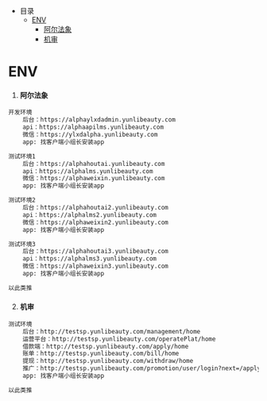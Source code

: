* 目录
    * [ENV](#env)
      * [阿尔法象](#alpha)
      * [机审](#machineCheck)

# <a name="env">ENV</a>

1. #### <a name="alpha">阿尔法象</a>
```bash
开发环境
    后台：https://alphaylxdadmin.yunlibeauty.com
    api：https://alphaapilms.yunlibeauty.com
    微信：https://ylxdalpha.yunlibeauty.com
    app: 找客户端小组长安装app

测试环境1
    后台：https://alphahoutai.yunlibeauty.com
    api：https://alphalms.yunlibeauty.com
    微信：https://alphaweixin.yunlibeauty.com
    app: 找客户端小组长安装app

测试环境2
    后台：https://alphahoutai2.yunlibeauty.com
    api：https://alphalms2.yunlibeauty.com
    微信：https://alphaweixin2.yunlibeauty.com
    app: 找客户端小组长安装app

测试环境3
    后台：https://alphahoutai3.yunlibeauty.com
    api：https://alphalms3.yunlibeauty.com
    微信：https://alphaweixin3.yunlibeauty.com
    app: 找客户端小组长安装app

以此类推
```

2. #### <a name="machineCheck">机审</a>
```bash
测试环境
    后台：http://testsp.yunlibeauty.com/management/home
    运营平台：http://testsp.yunlibeauty.com/operatePlat/home
    借款端：http://testsp.yunlibeauty.com/apply/home
    账单：http://testsp.yunlibeauty.com/bill/home
    提现：http://testsp.yunlibeauty.com/withdraw/home
    推广：http://testsp.yunlibeauty.com/promotion/user/login?next=/apply/home&channel_id_code=O7N
    app: 找客户端小组长安装app

以此类推
```
